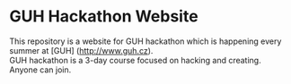 # GUH Hackathon Website

This repository is a website for GUH hackathon which is happening every summer at [GUH] (http://www.guh.cz). <br />
GUH hackathon is a 3-day course focused on hacking and creating. <br />
Anyone can join.

